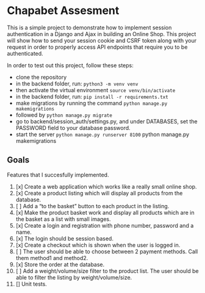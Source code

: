 # Chapabet Assesment
This is a simple project to demonstrate how to implement session authentication in a Django and Ajax in building an Online Shop. This project will show how to send your session cookie and CSRF token along with your request in order to properly access API endpoints that require you to be authenticated.

In order to test out this project, follow these steps:
- clone the repository
- in the backend folder, run: `python3 -m venv venv`
- then activate the virtual environment `source venv/bin/activate`
- in the backend folder, run: `pip install -r requirements.txt`
- make migrations by running the command `python manage.py makemigrations`
- followed by `python manage.py migrate`
- go to backend/session_auth/settings.py, and under DATABASES, set the PASSWORD field to your database password.
- start the server `python manage.py runserver 8100`
python manage.py makemigrations

## Goals
Features that I succesfully implemented.

1. [x] Create a web application which works like a really small online shop.
2. [x] Create a product listing which will display all products from the database.
3. [ ] Add a “to the basket” button to each product in the listing.
4. [x] Make the product basket work and display all products which are in the basket as a list with
small images.
5. [x] Create a login and registration with phone number, password and a name.
6. [x] The login should be session based.
7. [x] Create a checkout which is shown when the user is logged in.
8. [ ] The user should be able to choose between 2 payment methods. Call them method1 and
method2.
9. [x] Store the order at the database.
10. [ ] Add a weight/volume/size filter to the product list. The user should be able to filter the listing
by weight/volume/size.
11. [] Unit tests.

